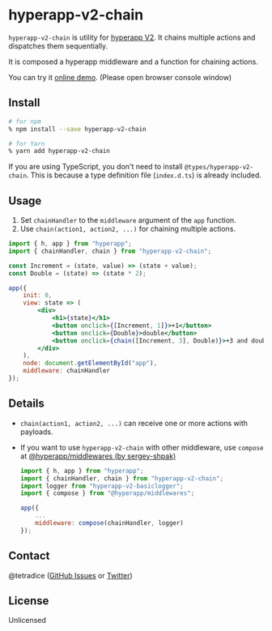 # hyperapp-v2-chain

`hyperapp-v2-chain` is utility for [hyperapp V2](https://github.com/jorgebucaran/hyperapp). It chains multiple actions and dispatches them sequentially.

It is composed a hyperapp middleware and a function for chaining actions.

You can try it [online demo](https://codesandbox.io/s/hyperapp-v2-chain-demo-knqqz?fontsize=14&module=%2Findex.jsx). (Please open browser console window)

## Install

```sh
# for npm
% npm install --save hyperapp-v2-chain

# for Yarn
% yarn add hyperapp-v2-chain
```

If you are using TypeScript, you don't need to install `@types/hyperapp-v2-chain`. This is because a type definition file (`index.d.ts`) is already included.

## Usage

1. Set `chainHandler` to the `middleware` argument of the `app` function.
2. Use `chain(action1, action2, ...)` for chaining multiple actions.

```jsx
import { h, app } from "hyperapp";
import { chainHandler, chain } from "hyperapp-v2-chain";

const Increment = (state, value) => (state + value);
const Double = (state) => (state * 2);

app({
    init: 0,
    view: state => (
        <div>
            <h1>{state}</h1>
            <button onclick={[Increment, 1]}>+1</button>
            <button onclick={Double}>double</button>
            <button onclick={chain([Increment, 3], Double)}>+3 and double</button>
        </div>
    ),
    node: document.getElementById("app"),
    middleware: chainHandler
});
```

## Details

- `chain(action1, action2, ...)` can receive one or more actions with payloads. 
- If you want to use `hyperapp-v2-chain` with other middleware, use `compose` at [@hyperapp/middlewares (by sergey-shpak)](https://github.com/sergey-shpak/hyperapp-middlewares)

    ```jsx
    import { h, app } from "hyperapp";
    import { chainHandler, chain } from "hyperapp-v2-chain";
    import logger from "hyperapp-v2-basiclogger";
    import { compose } from "@hyperapp/middlewares";

    app({
        ...
        middleware: compose(chainHandler, logger)
    });
    ```

## Contact
@tetradice ([GitHub Issues](https://github.com/tetradice/hyperapp-v2-chain/issues) or [Twitter](https://twitter.com/tetradice))

## License
Unlicensed